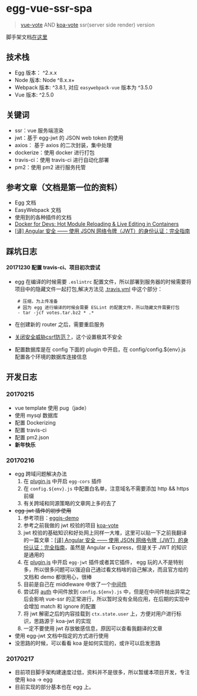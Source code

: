 # egg-vue-ssr-spa

> [vue-vote](https://github.com/Raoul1996/vue-vote.git) AND [koa-vote](https://github.com/Raoul1996/koa-vote.git)  ssr(server side render) version

脚手架文档[在这里](OLDREADME.md)

## 技术栈
- Egg 版本： ^2.x.x
- Node 版本: Node ^8.x.x+
- Webpack 版本: ^3.8.1, 对应 `easywebpack-vue` 版本为 ^3.5.0
- Vue 版本: ^2.5.0
## 关键词
- ssr：vue 服务端渲染
- jwt：基于 egg-jwt 的 JSON web token 的使用
- axios： 基于 axios 的二次封装，集中处理
- dockerize：使用 docker 进行打包
- travis-ci：使用 travis-ci 进行自动化部署
- pm2：使用 pm2 进行服务托管
## 参考文章（文档是第一位的资料）
- Egg 文档
- EasyWebpack 文档
- 使用到的各种插件的文档
- [Docker for Devs: Hot Module Reloading & Live Editing in Containers](http://www.summa.com/blog/docker-for-developers-hot-module-reloading-live-editing-in-containers)
- [[译] Angular 安全 —— 使用 JSON 网络令牌（JWT）的身份认证：完全指南](https://juejin.im/post/5a64267c518825734e3e5c22)
## 踩坑日志

#### 20171230 配置 travis-ci、项目初次尝试
- egg 在编译的时候需要 `.eslintrc` 配置文件，所以部署到服务器的时候需要将项目中的隐藏文件一起打包,解决方法见 [.travis.yml](.travis.yml) 中这个部分：

   ```
    # 压缩，为上传准备
    # 因为 egg 进行编译的时候会需要 ESLint 的配置文件，所以隐藏文件需要打包
    - tar -jcf votes.tar.bz2 * .*
    ```
- 在创建新的 router 之后，需要重启服务
- [关闭安全威胁csrf防范？](https://github.com/eggjs/egg/issues/509)，这个设置极其不安全
- 配置数据库是在 config 下面的 plugin 中开启，在 config/config.${env}.js 配置各个环境的数据库连接信息

## 开发日志

### 20170215
- vue template 使用 pug（jade）
- 使用 mysql 数据库
- 配置 Dockerizing
- 配置 travis-ci
- 配置 pm2.json
- **新年快乐**

### 20170216
- egg 跨域问题解决办法
    1. 在 [plugin.js](config/plugin.js) 中开启 `egg-cors` 插件
    2. 在 `config.${env}.js` 中配置白名单，注意域名不需要添加 http && https 前缀
    3. 有关跨域和同源策略的文章网上多的去了
- ~~egg-jwt 插件的初步使用~~
    1. 参考项目：[eggjs-demo](https://github.com/glh1991/eggjs-demo)
    2. 参考之前我做的 jwt 校验的项目 [koa-vote](https://github.com/Raoul1996/koa-vote.git)
    2. jwt 校验的基础知识和好处网上同样一大堆，这里可以贴一下之前我翻译的一篇文章：[[译] Angular 安全 —— 使用 JSON 网络令牌（JWT）的身份认证：完全指南](https://juejin.im/post/5a64267c518825734e3e5c22)，虽然是 Angular + Express，但是关于 JWT 的知识是通用的
    3. 在 [plugin.js](config/plugin.js) 中开启 `egg-jwt` 插件或者其它插件， egg 玩的人不是特别多，所以很多问题可以强迫自己通过看文档啥的自己解决，而且官方给的文档和 demo 都很用心，很棒
    4. 目前是自己在 middleware 中放了一个[中间件](middleware/auth.js)
    5. 尝试将 [auth](middleware/auth.js) 中间件放到 `config.${env}.js` 中，但是在中间件抛出异常之后会影响 vue-ssr 的正常进行，所以暂时没有全局应用，在后期的实现中会增加 match 和 ignore 的配置
    6. 将 jwt 解密之后的内容挂载到 `ctx.state.user` 上，方便对用户进行标识，思路源于 koa-jwt 的实现
    7. 一定不要使用 jwt 存放敏感信息，原因可以查看我翻译的文章
- 使用 egg-jwt 文档中指定的方式进行使用
- 没思路的时候，可以看看 koa 是如何实现的，或许可以启发思路
### 20170217
- 目前项目脚手架构建速度过低，资料并不是很多，所以暂缓本项目开发，专注使用 koa -> egg
- 目前实现的部分基本也在 egg 上。